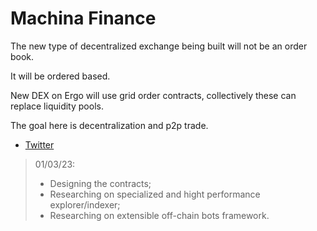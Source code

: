 # Machina Finance

The new type of decentralized exchange being built will not be an order book. 

It will be ordered based.

New DEX on Ergo will use grid order contracts, collectively these can replace liquidity pools. 

The goal here is decentralization and p2p trade. 

- [Twitter](https://twitter.com/MachinaFinance)

> 01/03/23:   
> - Designing the contracts;
> - Researching on specialized and hight performance explorer/indexer;
> - Researching on extensible off-chain bots framework.